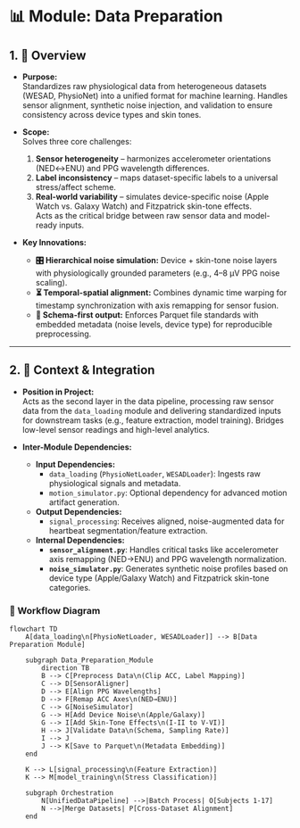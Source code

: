# 📊 Module: Data Preparation

## 1. 📝 Overview

- **Purpose:**  
  Standardizes raw physiological data from heterogeneous datasets (WESAD, PhysioNet) into a unified format for machine learning. Handles sensor alignment, synthetic noise injection, and validation to ensure consistency across device types and skin tones.

- **Scope:**  
  Solves three core challenges:  
  1. **Sensor heterogeneity** – harmonizes accelerometer orientations (NED↔ENU) and PPG wavelength differences.  
  2. **Label inconsistency** – maps dataset-specific labels to a universal stress/affect scheme.  
  3. **Real-world variability** – simulates device-specific noise (Apple Watch vs. Galaxy Watch) and Fitzpatrick skin-tone effects.  
  Acts as the critical bridge between raw sensor data and model-ready inputs.

- **Key Innovations:**  
  - **🎛️ Hierarchical noise simulation:** Device + skin-tone noise layers with physiologically grounded parameters (e.g., 4–8 μV PPG noise scaling).  
  - **⏳ Temporal-spatial alignment:** Combines dynamic time warping for timestamp synchronization with axis remapping for sensor fusion.  
  - **📂 Schema-first output:** Enforces Parquet file standards with embedded metadata (noise levels, device type) for reproducible preprocessing.

---

## 2. 🔗 Context & Integration

- **Position in Project:**  
  Acts as the second layer in the data pipeline, processing raw sensor data from the `data_loading` module and delivering standardized inputs for downstream tasks (e.g., feature extraction, model training). Bridges low-level sensor readings and high-level analytics.

- **Inter-Module Dependencies:**  
  - **Input Dependencies:**  
    - `data_loading` (`PhysioNetLoader`, `WESADLoader`): Ingests raw physiological signals and metadata.  
    - `motion_simulator.py`: Optional dependency for advanced motion artifact generation.  
  - **Output Dependencies:**  
    - `signal_processing`: Receives aligned, noise-augmented data for heartbeat segmentation/feature extraction.  
  - **Internal Dependencies:**  
    - **`sensor_alignment.py`**: Handles critical tasks like accelerometer axis remapping (NED→ENU) and PPG wavelength normalization.  
    - **`noise_simulator.py`**: Generates synthetic noise profiles based on device type (Apple/Galaxy Watch) and Fitzpatrick skin-tone categories.

### 🧩 Workflow Diagram  
```mermaid
flowchart TD
    A[data_loading\n[PhysioNetLoader, WESADLoader]] --> B[Data Preparation Module]
    
    subgraph Data_Preparation_Module
        direction TB
        B --> C[Preprocess Data\n(Clip ACC, Label Mapping)]
        C --> D[SensorAligner]
        D --> E[Align PPG Wavelengths]
        D --> F[Remap ACC Axes\n(NED→ENU)]
        C --> G[NoiseSimulator]
        G --> H[Add Device Noise\n(Apple/Galaxy)]
        G --> I[Add Skin-Tone Effects\n(I-II to V-VI)]
        H --> J[Validate Data\n(Schema, Sampling Rate)]
        I --> J
        J --> K[Save to Parquet\n(Metadata Embedding)]
    end
    
    K --> L[signal_processing\n(Feature Extraction)]
    K --> M[model_training\n(Stress Classification)]
    
    subgraph Orchestration
        N[UnifiedDataPipeline] -->|Batch Process| O[Subjects 1-17]
        N -->|Merge Datasets| P[Cross-Dataset Alignment]
    end
